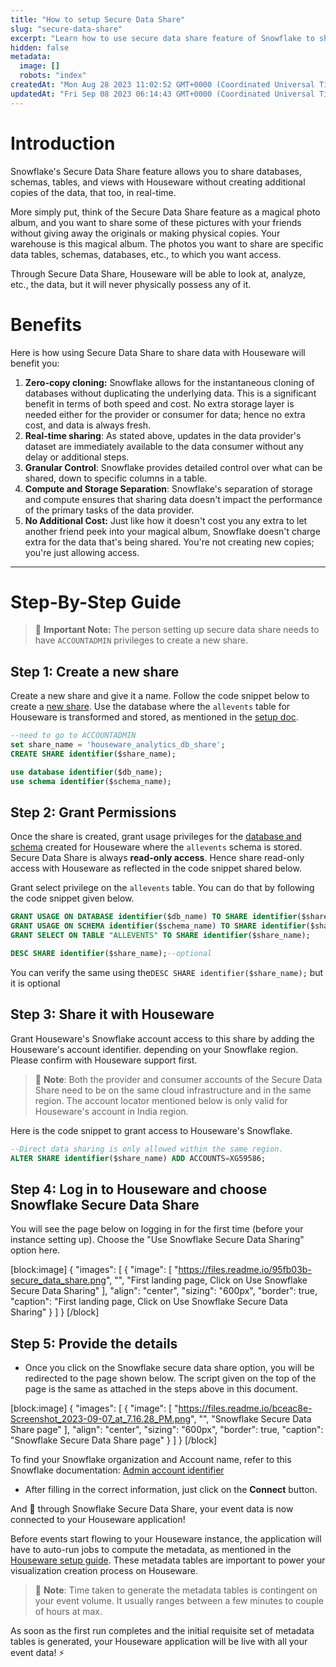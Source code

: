 ```yaml
---
title: "How to setup Secure Data Share"
slug: "secure-data-share"
excerpt: "Learn how to use secure data share feature of Snowflake to share data with Houseware"
hidden: false
metadata: 
  image: []
  robots: "index"
createdAt: "Mon Aug 28 2023 11:02:52 GMT+0000 (Coordinated Universal Time)"
updatedAt: "Fri Sep 08 2023 06:14:43 GMT+0000 (Coordinated Universal Time)"
---
```

# Introduction

Snowflake's Secure Data Share feature allows you to share databases, schemas, tables, and views with Houseware without creating additional copies of the data, that too, in real-time.

More simply put, think of the Secure Data Share feature as a magical photo album, and you want to share some of these pictures with your friends without giving away the originals or making physical copies. Your warehouse is this magical album. The photos you want to share are specific data tables, schemas, databases, etc., to which you want access. 

Through Secure Data Share, Houseware will be able to look at, analyze, etc., the data, but it will never physically possess any of it.

# Benefits

Here is how using Secure Data Share to share data with Houseware will benefit you:

1. **Zero-copy cloning:** Snowflake allows for the instantaneous cloning of databases without duplicating the underlying data. This is a significant benefit in terms of both speed and cost. No extra storage layer is needed either for the provider or consumer for data; hence no extra cost, and data is always fresh.
2. **Real-time sharing**: As stated above, updates in the data provider's dataset are immediately available to the data consumer without any delay or additional steps.
3. **Granular Control**: Snowflake provides detailed control over what can be shared, down to specific columns in a table.
4. **Compute and Storage Separation**: Snowflake's separation of storage and compute ensures that sharing data doesn't impact the performance of the primary tasks of the data provider.
5. **No Additional Cost:** Just like how it doesn't cost you any extra to let another friend peek into your magical album, Snowflake doesn't charge extra for the data that's being shared. You're not creating new copies; you're just allowing access.

***

# Step-By-Step Guide

> 🚧 **Important Note:** The person setting up secure data share needs to have `ACCOUNTADMIN` privileges to create a new share.

## Step 1: Create a new share

Create a new share and give it a name. Follow the code snippet below to create a [new share](https://docs.snowflake.com/en/user-guide/data-sharing-gs). Use the database where the `allevents` table for Houseware is transformed and stored, as mentioned in the [setup doc](https://docs.houseware.io/docs/how-to-setup-houseware#step-2-create-a-separate-snowflake-db).

```sql
--need to go to ACCOUNTADMIN
set share_name = 'houseware_analytics_db_share';
CREATE SHARE identifier($share_name);

use database identifier($db_name);
use schema identifier($schema_name);
```

## Step 2: Grant Permissions

Once the share is created, grant usage privileges for the [database and schema](https://docs.houseware.io/docs/how-to-setup-houseware#step-2-create-a-separate-snowflake-db) created for Houseware where the `allevents` schema is stored. Secure Data Share is always **read-only access**. Hence share read-only access with Houseware as reflected in the code snippet shared below. 

Grant select privilege on the `allevents` table. You can do that by following the code snippet given below.

```sql
GRANT USAGE ON DATABASE identifier($db_name) TO SHARE identifier($share_name);
GRANT USAGE ON SCHEMA identifier($schema_name) TO SHARE identifier($share_name);
GRANT SELECT ON TABLE "ALLEVENTS" TO SHARE identifier($share_name);

DESC SHARE identifier($share_name);--optional


```

You can verify the same using the`DESC SHARE identifier($share_name);` but it is optional

## Step 3: Share it with Houseware

Grant Houseware's Snowflake account access to this share by adding the Houseware's account identifier. depending on your Snowflake region. Please confirm with Houseware support first.

> 🚧 **Note**: Both the provider and consumer accounts of the Secure Data Share need to be on the same cloud infrastructure and in the same region. The account locator mentioned below is only valid for Houseware's account in India region.

Here is the code snippet to grant access to Houseware's Snowflake.

```sql
--Direct data sharing is only allowed within the same region. 
ALTER SHARE identifier($share_name) ADD ACCOUNTS=XG59586;
```

## Step 4: Log in to Houseware and choose Snowflake Secure Data Share

You will see the page below on logging in for the first time (before your instance setting up). Choose the "Use Snowflake Secure Data Sharing" option here.

[block:image]
{
  "images": [
    {
      "image": [
        "https://files.readme.io/95fb03b-secure_data_share.png",
        "",
        "First landing page, Click on Use Snowflake Secure Data Sharing"
      ],
      "align": "center",
      "sizing": "600px",
      "border": true,
      "caption": "First landing page, Click on Use Snowflake Secure Data Sharing"
    }
  ]
}
[/block]


## Step 5: Provide the details

- Once you click on the Snowflake secure data share option, you will be redirected to the page shown below. The script given on the top of the page is the same as attached in the steps above in this document.

[block:image]
{
  "images": [
    {
      "image": [
        "https://files.readme.io/bceac8e-Screenshot_2023-09-07_at_7.16.28_PM.png",
        "",
        "Snowflake Secure Data Share page"
      ],
      "align": "center",
      "sizing": "600px",
      "border": true,
      "caption": "Snowflake Secure Data Share page"
    }
  ]
}
[/block]


To find your Snowflake organization and Account name, refer to this Snowflake documentation: [Admin account identifier](https://docs.snowflake.com/en/user-guide/admin-account-identifier#finding-the-organization-and-account-name-for-an-account)

- After filling in the correct information, just click on the **Connect** button. 

And :tada: through Snowflake Secure Data Share, your event data is now connected to your Houseware application!

Before events start flowing to your Houseware instance, the application will have to auto-run jobs to compute the metadata, as mentioned in the [Houseware setup guide](https://docs.houseware.io/docs/how-to-setup-houseware#step-3-transform-events-to-a-requisite-schema). These metadata tables are important to power your visualization creation process on Houseware.

> 👀 **Note**: Time taken to generate the metadata tables is contingent on your event volume. It usually ranges between a few minutes to couple of hours at max.

As soon as the first run completes and the initial requisite set of metadata tables is generated, your Houseware application will be live with all your event data! :zap:
